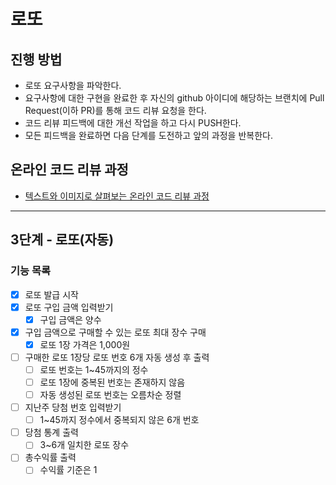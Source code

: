 # 로또
## 진행 방법
* 로또 요구사항을 파악한다.
* 요구사항에 대한 구현을 완료한 후 자신의 github 아이디에 해당하는 브랜치에 Pull Request(이하 PR)를 통해 코드 리뷰 요청을 한다.
* 코드 리뷰 피드백에 대한 개선 작업을 하고 다시 PUSH한다.
* 모든 피드백을 완료하면 다음 단계를 도전하고 앞의 과정을 반복한다.

## 온라인 코드 리뷰 과정
* [텍스트와 이미지로 살펴보는 온라인 코드 리뷰 과정](https://github.com/next-step/nextstep-docs/tree/master/codereview)

---

## 3단계 - 로또(자동)
### 기능 목록
- [x] 로또 발급 시작
- [x] 로또 구입 금액 입력받기
  - [x] 구입 금액은 양수
- [x] 구입 금액으로 구매할 수 있는 로또 최대 장수 구매
  - [x] 로또 1장 가격은 1,000원
- [ ] 구매한 로또 1장당 로또 번호 6개 자동 생성 후 출력
  - [ ] 로또 번호는 1~45까지의 정수
  - [ ] 로또 1장에 중복된 번호는 존재하지 않음
  - [ ] 자동 생성된 로또 번호는 오름차순 정렬
- [ ] 지난주 당첨 번호 입력받기
  - [ ] 1~45까지 정수에서 중복되지 않은 6개 번호
- [ ] 당첨 통계 출력
  - [ ] 3~6개 일치한 로또 장수
- [ ] 총수익률 출력
  - [ ] 수익률 기준은 1
